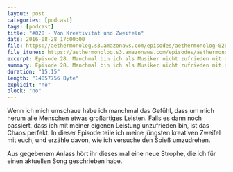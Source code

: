```yaml
---
layout: post
categories: [podcast]
tags: [podcast]
title: "#028 - Von Kreativität und Zweifeln"
date: 2016-08-28 17:00:00
file: https://aethermonolog.s3.amazonaws.com/episodes/aethermonolog-028.mp3
file_itunes: https://aethermonolog.s3.amazonaws.com/episodes/aethermonolog-028.m4a
excerpt: Episode 28. Manchmal bin ich als Musiker nicht zufrieden mit der Qualität meiner Ideen. In dieser Folge spreche ich über meine letzten Erfahrungen mit kreativem Zweifeln und wie ich versuche das Eis zu brechen. Aus gegebenem Anlass hört ihr dieses mal eine neue Strophe, die ich für einen aktuellen Song geschrieben habe.
summary: Episode 28. Manchmal bin ich als Musiker nicht zufrieden mit der Qualität meiner Ideen. In dieser Folge spreche ich über meine letzten Erfahrungen mit kreativem Zweifeln und wie ich versuche das Eis zu brechen. Aus gegebenem Anlass hört ihr dieses mal eine neue Strophe, die ich für einen aktuellen Song geschrieben habe. Mehr Details zur Sendung findest du auf <a href="http://aethermonolog.de">aethermonolog.de</a>.
duration: "15:15"
length: "14857756 Byte"
explicit: "no"
block: "no"
---
```


Wenn ich mich umschaue habe ich manchmal das Gefühl, dass um mich herum alle Menschen etwas großartiges Leisten. Falls es dann noch passiert, dass ich mit meiner eigenen Leistung unzufrieden bin, ist das Chaos perfekt.
In dieser Episode teile ich meine jüngsten kreativen Zweifel mit euch, und erzähle davon, wie ich versuche den Spieß umzudrehen.

Aus gegebenem Anlass hört ihr dieses mal eine neue Strophe, die ich für einen aktuellen Song geschrieben habe.
